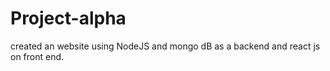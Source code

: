 # Project-alpha
created an website using NodeJS and mongo dB as a backend and react js on front end.
